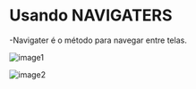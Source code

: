 # Usando NAVIGATERS

-Navigater é o método para navegar entre telas.

![image1](https://github.com/terezafabiula/navigaters/assets/150807884/68545c13-111b-4234-b4e3-270dc46b51b6)

![image2](https://github.com/terezafabiula/navigaters/assets/150807884/3c5c47bc-2fd5-4377-9251-e7f325c87318)
